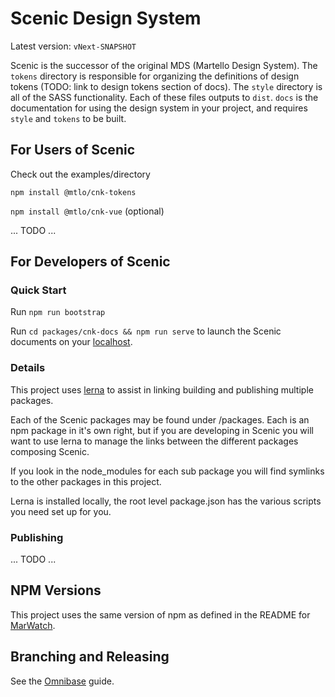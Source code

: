 # Scenic Design System

Latest version: `vNext-SNAPSHOT`

Scenic is the successor of the original MDS (Martello Design System). The `tokens` directory is responsible for organizing the definitions of design tokens (TODO: link to design tokens section of docs). The `style` directory is all of the SASS functionality. Each of these files outputs to `dist`. `docs` is the documentation for using the design system in your project, and requires `style` and `tokens` to be built.

## For Users of Scenic

Check out the examples/directory

`npm install @mtlo/cnk-tokens`

`npm install @mtlo/cnk-vue` (optional)

... TODO ...

## For Developers of Scenic

### Quick Start

Run `npm run bootstrap`

Run `cd packages/cnk-docs && npm run serve` to launch the Scenic documents on your [localhost](http://localhost:8081/#/).


### Details

This project uses [lerna](https://lerna.js.org/) to assist in linking building and publishing multiple packages.

Each of the Scenic packages may be found under /packages. Each is an npm package in it's own right, but if you are developing in Scenic you will want to use lerna to manage the links between the different packages composing Scenic.

If you look in the node_modules for each sub package you will find symlinks to the other packages in this project.

Lerna is installed locally, the root level package.json has the various scripts you need set up for you.

### Publishing

... TODO ...

## NPM Versions

This project uses the same version of npm as defined in the README for [MarWatch](https://github.com/martellotech/MarWatch/blob/develop/README.md#download-and-install-software).

## Branching and Releasing

See the [Omnibase](https://github.com/martellotech/Omnibase/blob/develop/Branching_Releasing.md) guide.
